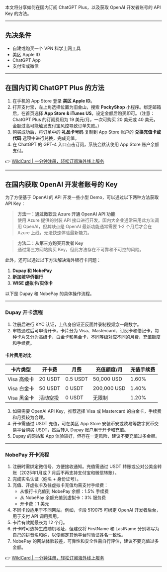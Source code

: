 本文将分享如何在国内订阅 ChatGPT Plus，以及获取 OpenAI 开发者账号的 API Key 的方法。

---

## 先决条件

- 自建或购买一个 VPN 科学上网工具
- 美区 Apple ID
- ChatGPT App
- 支付宝或微信

---

## 在国内订阅 ChatGPT Plus 的方法

1. 在手机的 App Store 登录 **美区 Apple ID**。
2. 打开支付宝，左上角选择位置为旧金山，搜索 **PockyShop** 小程序。绑定邮箱后，在首页选择 **App Store & iTunes US**，设定金额后购买即可。（注意：ChatGPT Plus 的订阅费用为 19 美元/月，一次可购买 20 美元或 40 美元，金额过高可能触发支付宝风控导致订单失败。）
3. 购买成功后，将订单中的 **礼品卡号码** 复制到 App Store 账户的 **兑换充值卡或代码** 选项中进行兑换，完成充值。
4. 在 ChatGPT 的 GPT-4 入口点击订阅，系统会默认使用 App Store 账户余额支付。

👉 [WildCard | 一分钟注册，轻松订阅海外线上服务](https://bit.ly/bewildcard)

---

## 在国内获取 OpenAI 开发者账号的 Key

为了方便基于 OpenAI 的 API 开发一些小型 Demo，可以通过以下两种方法获取 API Key：

> **方法一：通过微软云 Azure 开通 OpenAI API 功能**  
> 使用 Azure 提供的封装 API 接口进行开发。国内大企业通常采用此方法调用 OpenAI，但其缺点是 OpenAI 最新功能通常需要 1-2 个月后才会在 Azure 上线，无法快速体验最新能力。

> **方法二：从第三方购买开发者 Key**  
> 通过第三方网站购买 Key，但此方法存在不可靠和不可控的风险。

此外，还可以通过以下方法解决海外银行卡问题：

1. **Dupay 和 NobePay**  
2. **新加坡华侨银行**  
3. **WISE 虚拟卡/实体卡**

以下是 Dupay 和 NobePay 的具体操作流程。

---

### Dupay 开卡流程

1. 注册后进行 KYC 认证，上传身份证正反面并录制视频念一段数字。
2. 审核通过后可申请开卡，卡片分为 Visa、Mastercard、订阅卡和借记卡，每种卡片又分为高级卡、白金卡和黑金卡，不同等级对应不同的月费、充值额度和手续费。

#### 卡片费用对比

| 卡片类型 | 开卡费 | 月费 | 充值额度/月 | 充值手续费 |
|----------|--------|------|-------------|------------|
| Visa 高级卡 | 20 USDT | 0.5 USDT | 50,000 USD | 1.60% |
| Visa 白金卡 | 50 USDT | 0 USDT | 200,000 USD | 1.40% |
| Visa 黑金卡 | 活动空投 | 0 USDT | 无限制 | 1.20% |

3. 如果需要 OpenAI API Key，推荐选择 Visa 或 Mastercard 的白金卡，手续费和月费较为合理。
4. 开卡需通过 USDT 充值，可在美区 App Store 安装币安或欧易等数字货币交易平台购买 USDT，然后转入 Dupay 账户用于开卡和充值。
5. Dupay 的网站和 App 体验较好，但存在一定风险，建议不要充值过多金额。

---

### NobePay 开卡流程

1. 注册时需绑定微信号，方便接收通知。充值需通过 USDT 转账或公对公美金转账（2025年1月或 7 月后不再支持支付宝和微信转账）。
2. 完成实名认证（姓名 + 身份证号）。
3. 充值、开虚拟卡及往虚拟卡充值均需支付手续费：
   - 从银行卡充值到 NobePay 余额：1.5% 手续费
   - 从 NobePay 余额充值到虚拟卡：3% 服务费
   - 开卡费：1 美元
4. 不同卡段适用于不同网站。例如，卡段 519075 可绑定 OpenAI 开发者后台，用于支付 API 调用费用。
5. 卡片有效期最长为 12 个月。
6. 开卡时可选择生成随机地址，但建议将 FirstName 和 LastName 分别填写为自己的拼音名和姓，以便绑定其他平台时验证姓名一致性。
7. NobePay 的网站体验较差，可靠性和安全性需自行评估，建议不要充值过多金额。

👉 [WildCard | 一分钟注册，轻松订阅海外线上服务](https://bit.ly/bewildcard)

---